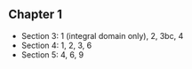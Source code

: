 ## Chapter 1
- Section 3: 1 (integral domain only), 2, 3bc, 4
- Section 4: 1, 2, 3, 6
- Section 5: 4, 6, 9